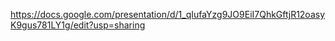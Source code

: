 https://docs.google.com/presentation/d/1_qIufaYzg9JO9EiI7QhkGftjR12oasyK9gus781LY1g/edit?usp=sharing
